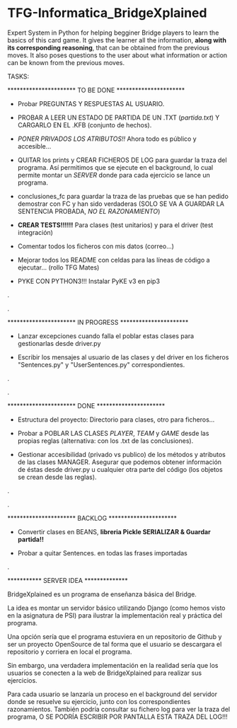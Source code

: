 # TFG-Informatica_BridgeXplained
Expert System in Python for helping begginer Bridge players to learn the basics of this card game. It gives the learner all the information, **along with its corresponding reasoning**, that can be obtained from the previous moves. It also poses questions to the user about what information or action can be known from the previous moves.


TASKS:


********************** TO BE DONE **********************

-	Probar PREGUNTAS Y RESPUESTAS AL USUARIO.

-	PROBAR A LEER UN ESTADO DE PARTIDA DE UN .TXT (*partida.txt*) Y CARGARLO EN EL .KFB (conjunto de hechos).

-	*PONER PRIVADOS LOS ATRIBUTOS!!* Ahora todo es público y accesible...

-	QUITAR los prints y CREAR FICHEROS DE LOG para guardar la traza del programa. Así permitimos que se ejecute en el background, lo cual permite montar un *SERVER* donde para cada ejercicio se lance un programa.

-	conclusiones_fc para guardar la traza de las pruebas que se han pedido demostrar con FC y han sido verdaderas (SOLO SE VA A GUARDAR LA SENTENCIA PROBADA, *NO EL RAZONAMIENTO*)

-	**CREAR TESTS!!!!!!** Para clases (test unitarios) y para el driver (test integración)

-	Comentar todos los ficheros con mis datos (correo...)

-	Mejorar todos los README con celdas para las líneas de código a ejecutar... (rollo TFG Mates)

-	PYKE CON PYTHON3!!! Instalar PyKE v3 en pip3

.

.

********************** IN PROGRESS **********************

- Lanzar excepciones cuando falla el poblar estas clases para gestionarlas desde driver.py

- Escribir los mensajes al usuario de las clases y del driver en los ficheros "Sentences.py" y "UserSentences.py" correspondientes.

.

.

********************** DONE **********************

-	Estructura del proyecto: Directorio para clases, otro para ficheros...

-	Probar a POBLAR LAS CLASES *PLAYER*, *TEAM* y *GAME* desde las propias reglas (alternativa: con los .txt de las conclusiones).

-	Gestionar accesibilidad (privado vs publico) de los métodos y atributos de las clases MANAGER. Asegurar que podemos obtener información de éstas desde driver.py u cualquier otra parte del código (los objetos se crean desde las reglas).

.

.

********************** BACKLOG **********************

-	Convertir clases en BEANS, **libreria Pickle SERIALIZAR & Guardar partida!!**

-	Probar a quitar Sentences. en todas las frases importadas

.

*********** SERVER IDEA **************


BridgeXplained es un programa de enseñanza básica del Bridge.

La idea es montar un servidor básico utilizando Django (como hemos visto en la asignatura de PSI) para ilustrar la implementación real y práctica del programa.

Una opción sería que el programa estuviera en un repositorio de Github y ser un proyecto OpenSource de tal forma que el usuario se descargara el repositorio y corriera en local el programa.

Sin embargo, una verdadera implementación en la realidad sería que los usuarios se conecten a la web de BridgeXplained para realizar sus ejercicios.

Para cada usuario se lanzaría un proceso en el background del servidor donde se resuelve su ejercicio, junto con los correspondientes razonamientos. También podría consultar su fichero log para ver la traza del programa, O SE PODRÍA ESCRIBIR POR PANTALLA ESTA TRAZA DEL LOG!!!
